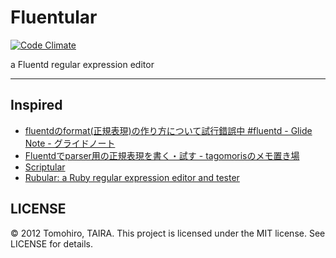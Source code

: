 Fluentular
================================================================================

[![Code Climate](https://codeclimate.com/badge.png)](https://codeclimate.com/github/Tomohiro/fluentular)

a Fluentd regular expression editor

---


Inspired
-------------------------------------------------------------------------------

- [fluentdのformat(正規表現)の作り方について試行錯誤中 #fluentd - Glide Note - グライドノート](http://blog.glidenote.com/blog/2012/07/15/fluentd-regex-debug/)
- [Fluentdでparser用の正規表現を書く・試す - tagomorisのメモ置き場](http://d.hatena.ne.jp/tagomoris/20120715/1342368392)
- [Scriptular](http://scriptular.com/)
- [Rubular: a Ruby regular expression editor and tester](http://rubular.com/)


LICENSE
--------------------------------------------------------------------------------

&copy; 2012 Tomohiro, TAIRA.
This project is licensed under the MIT license.
See LICENSE for details.
